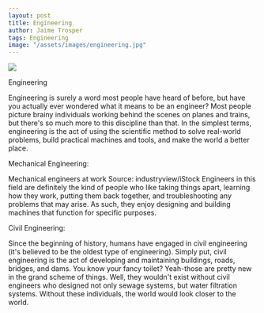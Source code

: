 ```yaml
---
layout: post
title: Engineering
author: Jaime Trosper
tags: Engineering
image: "/assets/images/engineering.jpg"
---
```


<img class="image" src="{{ site.baseurl }}/assets/images/engineering.jpg">


Engineering

Engineering is surely a word most people have heard of before, but have you actually ever wondered what it means to be an engineer? Most people picture brainy individuals working behind the scenes on planes and trains, but there's so much more to this discipline than that. In the simplest terms, engineering is the act of using the scientific method to solve real-world problems, build practical machines and tools, and make the world a better place. 

Mechanical Engineering:

Mechanical engineers at work
Source: industryview/iStock
Engineers in this field are definitely the kind of people who like taking things apart, learning how they work, putting them back together, and troubleshooting any problems that may arise. As such, they enjoy designing and building machines that function for specific purposes.


Civil Engineering: 

Since the beginning of history, humans have engaged in civil engineering (it's believed to be the oldest type of engineering). Simply put, civil engineering is the act of developing and maintaining buildings, roads, bridges, and dams. You know your fancy toilet? Yeah-those are pretty new in the grand scheme of things. Well, they wouldn't exist without civil engineers who designed not only sewage systems, but water filtration systems. Without these individuals, the world would look closer to the world.